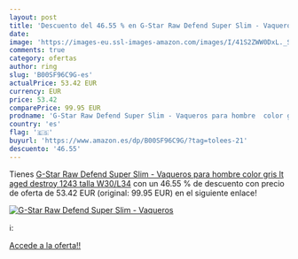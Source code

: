 ```yaml
---
layout: post
title: 'Descuento del 46.55 % en G-Star Raw Defend Super Slim - Vaqueros '
date: 
image: 'https://images-eu.ssl-images-amazon.com/images/I/41S2ZWW0DxL._SL200_.jpg'
comments: true
category: ofertas
author: ring
slug: 'B00SF96C9G-es'
actualPrice: 53.42 EUR
currency: EUR
price: 53.42
comparePrice: 99.95 EUR
prodname: 'G-Star Raw Defend Super Slim - Vaqueros para hombre  color gris  lt aged destroy 1243   talla W30/L34'
country: 'es'
flag: '🇪🇸'
buyurl: 'https://www.amazon.es/dp/B00SF96C9G/?tag=tolees-21'
descuento: '46.55'
---
```


Tienes [G-Star Raw Defend Super Slim - Vaqueros para hombre  color gris  lt aged destroy 1243   talla W30/L34](https://www.amazon.es/dp/B00SF96C9G/?tag=tolees-21) con un 46.55 % de descuento con precio de oferta de 53.42 EUR (original: 99.95 EUR) en el siguiente enlace!

[![G-Star Raw Defend Super Slim - Vaqueros ](https://images-eu.ssl-images-amazon.com/images/I/41S2ZWW0DxL._SL200_.jpg)](https://www.amazon.es/dp/B00SF96C9G/?tag=tolees-21)

ℹ️:


[Accede a la oferta!!](https://www.amazon.es/dp/B00SF96C9G/?tag=tolees-21)
